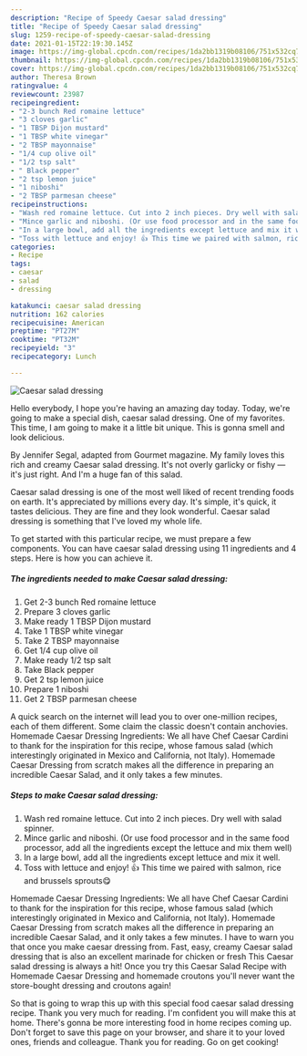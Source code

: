 ```yaml
---
description: "Recipe of Speedy Caesar salad dressing"
title: "Recipe of Speedy Caesar salad dressing"
slug: 1259-recipe-of-speedy-caesar-salad-dressing
date: 2021-01-15T22:19:30.145Z
image: https://img-global.cpcdn.com/recipes/1da2bb1319b08106/751x532cq70/caesar-salad-dressing-recipe-main-photo.jpg
thumbnail: https://img-global.cpcdn.com/recipes/1da2bb1319b08106/751x532cq70/caesar-salad-dressing-recipe-main-photo.jpg
cover: https://img-global.cpcdn.com/recipes/1da2bb1319b08106/751x532cq70/caesar-salad-dressing-recipe-main-photo.jpg
author: Theresa Brown
ratingvalue: 4
reviewcount: 23987
recipeingredient:
- "2-3 bunch Red romaine lettuce"
- "3 cloves garlic"
- "1 TBSP Dijon mustard"
- "1 TBSP white vinegar"
- "2 TBSP mayonnaise"
- "1/4 cup olive oil"
- "1/2 tsp salt"
- " Black pepper"
- "2 tsp lemon juice"
- "1 niboshi"
- "2 TBSP parmesan cheese"
recipeinstructions:
- "Wash red romaine lettuce. Cut into 2 inch pieces. Dry well with salad spinner."
- "Mince garlic and niboshi. (Or use food processor and in the same food processor, add all the ingredients except the lettuce and mix them well)"
- "In a large bowl, add all the ingredients except lettuce and mix it well."
- "Toss with lettuce and enjoy! 👍 This time we paired with salmon, rice and brussels sprouts😋"
categories:
- Recipe
tags:
- caesar
- salad
- dressing

katakunci: caesar salad dressing 
nutrition: 162 calories
recipecuisine: American
preptime: "PT27M"
cooktime: "PT32M"
recipeyield: "3"
recipecategory: Lunch

---
```



![Caesar salad dressing](https://img-global.cpcdn.com/recipes/1da2bb1319b08106/751x532cq70/caesar-salad-dressing-recipe-main-photo.jpg)

Hello everybody, I hope you're having an amazing day today. Today, we're going to make a special dish, caesar salad dressing. One of my favorites. This time, I am going to make it a little bit unique. This is gonna smell and look delicious.

By Jennifer Segal, adapted from Gourmet magazine. My family loves this rich and creamy Caesar salad dressing. It&#39;s not overly garlicky or fishy — it&#39;s just right. And I&#39;m a huge fan of this salad.

Caesar salad dressing is one of the most well liked of recent trending foods on earth. It's appreciated by millions every day. It's simple, it's quick, it tastes delicious. They are fine and they look wonderful. Caesar salad dressing is something that I've loved my whole life.


To get started with this particular recipe, we must prepare a few components. You can have caesar salad dressing using 11 ingredients and 4 steps. Here is how you can achieve it.

<!--inarticleads1-->

##### The ingredients needed to make Caesar salad dressing:

1. Get 2-3 bunch Red romaine lettuce
1. Prepare 3 cloves garlic
1. Make ready 1 TBSP Dijon mustard
1. Take 1 TBSP white vinegar
1. Take 2 TBSP mayonnaise
1. Get 1/4 cup olive oil
1. Make ready 1/2 tsp salt
1. Take  Black pepper
1. Get 2 tsp lemon juice
1. Prepare 1 niboshi
1. Get 2 TBSP parmesan cheese


A quick search on the internet will lead you to over one-million recipes, each of them different. Some claim the classic doesn&#39;t contain anchovies. Homemade Caesar Dressing Ingredients: We all have Chef Caesar Cardini to thank for the inspiration for this recipe, whose famous salad (which interestingly originated in Mexico and California, not Italy). Homemade Caesar Dressing from scratch makes all the difference in preparing an incredible Caesar Salad, and it only takes a few minutes. 

<!--inarticleads2-->

##### Steps to make Caesar salad dressing:

1. Wash red romaine lettuce. Cut into 2 inch pieces. Dry well with salad spinner.
1. Mince garlic and niboshi. (Or use food processor and in the same food processor, add all the ingredients except the lettuce and mix them well)
1. In a large bowl, add all the ingredients except lettuce and mix it well.
1. Toss with lettuce and enjoy! 👍 This time we paired with salmon, rice and brussels sprouts😋


Homemade Caesar Dressing Ingredients: We all have Chef Caesar Cardini to thank for the inspiration for this recipe, whose famous salad (which interestingly originated in Mexico and California, not Italy). Homemade Caesar Dressing from scratch makes all the difference in preparing an incredible Caesar Salad, and it only takes a few minutes. I have to warn you that once you make caesar dressing from. Fast, easy, creamy Caesar salad dressing that is also an excellent marinade for chicken or fresh This Caesar salad dressing is always a hit! Once you try this Caesar Salad Recipe with Homemade Caesar Dressing and homemade croutons you&#39;ll never want the store-bought dressing and croutons again! 

So that is going to wrap this up with this special food caesar salad dressing recipe. Thank you very much for reading. I'm confident you will make this at home. There's gonna be more interesting food in home recipes coming up. Don't forget to save this page on your browser, and share it to your loved ones, friends and colleague. Thank you for reading. Go on get cooking!
